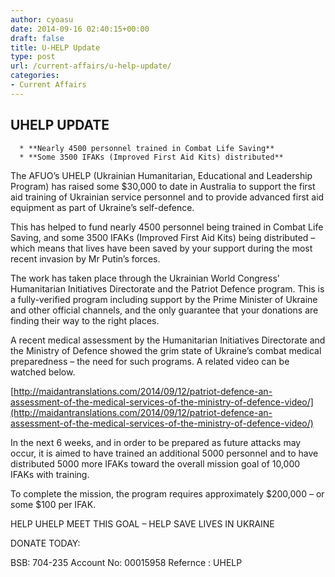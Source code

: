 ```yaml
---
author: cyoasu
date: 2014-09-16 02:40:15+00:00
draft: false
title: U-HELP Update
type: post
url: /current-affairs/u-help-update/
categories:
- Current Affairs
---
```


## UHELP UPDATE





	  * **Nearly 4500 personnel trained in Combat Life Saving**
	  * **Some 3500 IFAKs (Improved First Aid Kits) distributed**

The AFUO’s UHELP (Ukrainian Humanitarian, Educational and Leadership Program) has raised some $30,000 to date in Australia to support the first aid training of Ukrainian service personnel and to provide advanced first aid equipment as part of Ukraine’s self-defence.

This has helped to fund nearly 4500 personnel being trained in Combat Life Saving, and some 3500 IFAKs (Improved First Aid Kits) being distributed – which means that lives have been saved by your support during the most recent invasion by Mr Putin’s forces.

The work has taken place through the Ukrainian World Congress’ Humanitarian Initiatives Directorate and the Patriot Defence program. This is a fully-verified program including support by the Prime Minister of Ukraine and other official channels, and the only guarantee that your donations are finding their way to the right places.

A recent medical assessment by the Humanitarian Initiatives Directorate and the Ministry of Defence showed the grim state of Ukraine’s combat medical preparedness – the need for such programs. A related video can be watched below.

[http://maidantranslations.com/2014/09/12/patriot-defence-an-assessment-of-the-medical-services-of-the-ministry-of-defence-video/](http://maidantranslations.com/2014/09/12/patriot-defence-an-assessment-of-the-medical-services-of-the-ministry-of-defence-video/)

In the next 6 weeks, and in order to be prepared as future attacks may occur, it is aimed to have trained an additional 5000 personnel and to have distributed 5000 more IFAKs toward the overall mission goal of 10,000 IFAKs with training.

To complete the mission, the program requires approximately $200,000 – or some $100 per IFAK.

HELP UHELP MEET THIS GOAL – HELP SAVE LIVES IN UKRAINE

DONATE TODAY:

BSB: 704-235
Account No: 00015958
Refernce : UHELP
